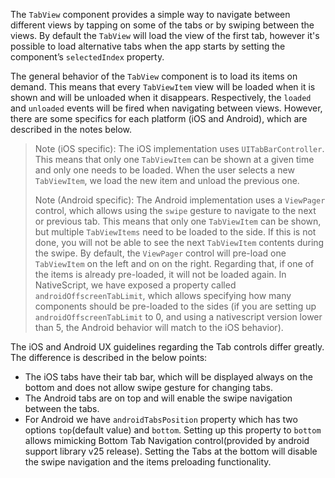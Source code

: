 The `TabView` component provides a simple way to navigate between different views by tapping on some of the tabs or by swiping between the views.
By default the `TabView` will load the view of the first tab, however it's possible to load alternative tabs when the app starts by setting the component’s `selectedIndex` property.

<snippet id='tab-view-require'/>
<snippet id='tab-view-import'/>

The general behavior of the `TabView` component is to load its items on demand. This means that every `TabViewItem` view will be loaded when it is shown and will be unloaded when it disappears. Respectively, the `loaded` and `unloaded` events will be fired when navigating between views. However, there are some specifics for each platform (iOS and Android), which are described in the notes below.

> Note (iOS specific): The iOS implementation uses `UITabBarController`. This means that only one `TabViewItem` can be shown at a given time and only one needs to be loaded. When the user selects a new `TabViewItem`, we load the new item and unload the previous one.
>
> Note (Android specific): The Android implementation uses a `ViewPager` control, which allows using the `swipe` gesture to navigate to the next or previous tab. This means that only one `TabViewItem` can be shown, but multiple `TabViewItems` need to be loaded to the side. If this is not done, you will not be able to see the next `TabViewItem` contents during the swipe. By default, the `ViewPager` control will pre-load one `TabViewItem` on the left and on on the right. Regarding that, if one of the items is already pre-loaded, it will not be loaded again. In NativeScript, we have exposed a property called `androidOffscreenTabLimit`, which allows specifying how many components should be pre-loaded to the sides (if you are setting up `androidOffscreenTabLimit` to 0, and using a nativescript version lower than 5, the Android behavior will match to the iOS behavior).

The iOS and Android UX guidelines regarding the Tab controls differ greatly. The difference is described in the below points:

* The iOS tabs have their tab bar, which will be displayed always on the bottom and does not allow swipe gesture for changing tabs.
* The Android tabs are on top and will enable the swipe navigation between the tabs.
* For Android we have `androidTabsPosition` property which has two options `top`(default value) and `bottom`. Setting up this property to `bottom` allows mimicking Bottom Tab Navigation control(provided by android support library v25 release). Setting the Tabs at the bottom will disable the swipe navigation and the items preloading functionality.
